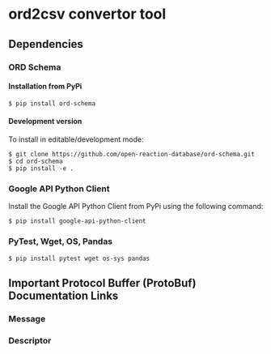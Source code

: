 # ord2csv convertor tool

## Dependencies
### ORD Schema
#### Installation from PyPi
    $ pip install ord-schema
#### Development version
To install in editable/development mode:

    $ git clone https://github.com/open-reaction-database/ord-schema.git
    $ cd ord-schema
    $ pip install -e .

### Google API Python Client
Install the Google API Python Client from PyPi using the following command:

    $ pip install google-api-python-client

### PyTest, Wget, OS, Pandas
    $ pip install pytest wget os-sys pandas

## Important Protocol Buffer (ProtoBuf) Documentation Links
### Message
### Descriptor